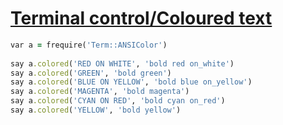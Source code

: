 [1]: http://rosettacode.org/wiki/Terminal_control/Coloured_text

# [Terminal control/Coloured text][1]

```ruby
var a = frequire('Term::ANSIColor')
 
say a.colored('RED ON WHITE', 'bold red on_white')
say a.colored('GREEN', 'bold green')
say a.colored('BLUE ON YELLOW', 'bold blue on_yellow')
say a.colored('MAGENTA', 'bold magenta')
say a.colored('CYAN ON RED', 'bold cyan on_red')
say a.colored('YELLOW', 'bold yellow')
```
